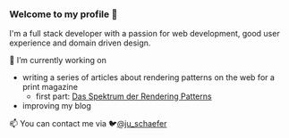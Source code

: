 ### Welcome to my profile :wave:

I'm a full stack developer with a passion for web development, good user experience and domain driven design.

🔭 I’m currently working on
  - writing a series of articles about rendering patterns on the web for a print magazine
    - first part: [Das Spektrum der Rendering Patterns](https://entwickler.de/webentwicklung/rendering-patterns-webentwicklung)
  - improving my blog

📫 You can contact me via 🐦[@ju_schaefer](https://twitter.com/ju_schaefer) 

